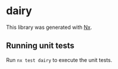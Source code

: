# dairy

This library was generated with [Nx](https://nx.dev).

## Running unit tests

Run `nx test dairy` to execute the unit tests.
